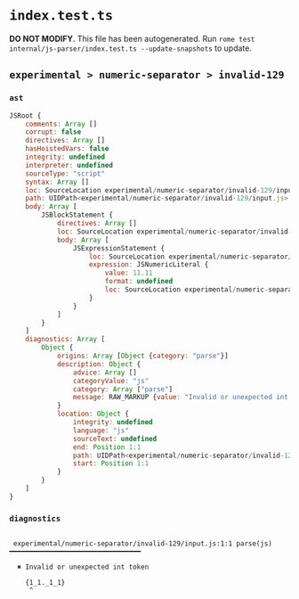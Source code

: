 # `index.test.ts`

**DO NOT MODIFY**. This file has been autogenerated. Run `rome test internal/js-parser/index.test.ts --update-snapshots` to update.

## `experimental > numeric-separator > invalid-129`

### `ast`

```javascript
JSRoot {
	comments: Array []
	corrupt: false
	directives: Array []
	hasHoistedVars: false
	integrity: undefined
	interpreter: undefined
	sourceType: "script"
	syntax: Array []
	loc: SourceLocation experimental/numeric-separator/invalid-129/input.js 1:0-2:0
	path: UIDPath<experimental/numeric-separator/invalid-129/input.js>
	body: Array [
		JSBlockStatement {
			directives: Array []
			loc: SourceLocation experimental/numeric-separator/invalid-129/input.js 1:0-1:10
			body: Array [
				JSExpressionStatement {
					loc: SourceLocation experimental/numeric-separator/invalid-129/input.js 1:1-1:9
					expression: JSNumericLiteral {
						value: 11.11
						format: undefined
						loc: SourceLocation experimental/numeric-separator/invalid-129/input.js 1:1-1:9
					}
				}
			]
		}
	]
	diagnostics: Array [
		Object {
			origins: Array [Object {category: "parse"}]
			description: Object {
				advice: Array []
				categoryValue: "js"
				category: Array ["parse"]
				message: RAW_MARKUP {value: "Invalid or unexpected int token"}
			}
			location: Object {
				integrity: undefined
				language: "js"
				sourceText: undefined
				end: Position 1:1
				path: UIDPath<experimental/numeric-separator/invalid-129/input.js>
				start: Position 1:1
			}
		}
	]
}
```

### `diagnostics`

```

 experimental/numeric-separator/invalid-129/input.js:1:1 parse(js) ━━━━━━━━━━━━━━━━━━━━━━━━━━━━━━━━━

  ✖ Invalid or unexpected int token

    {1_1._1_1}
     ^


```

